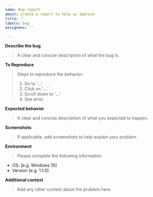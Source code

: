 ```yaml
---
name: Bug report
about: Create a report to help us improve
title: ''
labels: bug
assignees: ''

---
```


**Describe the bug**
> A clear and concise description of what the bug is.

**To Reproduce**
> Steps to reproduce the behavior:
> 1. Go to '...'
> 2. Click on '....'
> 3. Scroll down to '....'
> 4. See error

**Expected behavior**
> A clear and concise description of what you expected to happen.

**Screenshots**
> If applicable, add screenshots to help explain your problem.

**Environment**
> Please complete the following information
 - OS: [e.g. Windows 10]
 - Version [e.g. 1.1.0]

**Additional context**
> Add any other context about the problem here.
